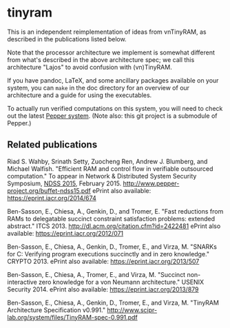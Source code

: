 # tinyram #

This is an independent reimplementation of ideas from vnTinyRAM, as
described in the publications listed below.

Note that the processor architecture we implement is somewhat different
from what's described in the above architecture spec; we call this
architecture "Lajos" to avoid confusion with (vn)TinyRAM.

If you have pandoc, LaTeX, and some ancillary packages available on your
system, you can `make` in the doc directory for an overview of our
architecture and a guide for using the executables.

To actually run verified computations on this system, you will need
to check out the latest
[Pepper system](https://github.com/pepper-project/pepper).
(Note also: this git project is a submodule of Pepper.)

## Related publications ##

Riad S. Wahby, Srinath Setty, Zuocheng Ren, Andrew J. Blumberg, and Michael Walfish.
"Efficient RAM and control flow in verifiable outsourced computation."
To appear in Network &amp; Distributed System Security Symposium,
[NDSS 2015](http://www.internetsociety.org/events/ndss-symposium-2015), February 2015.
http://www.pepper-project.org/buffet-ndss15.pdf
ePrint also available: https://eprint.iacr.org/2014/674

Ben-Sasson, E., Chiesa, A., Genkin, D., and Tromer, E.
"Fast reductions from RAMs to delegatable succinct constraint
satisfaction problems: extended abstract." ITCS 2013.
http://dl.acm.org/citation.cfm?id=2422481
ePrint also available: https://eprint.iacr.org/2012/071

Ben-Sasson, E., Chiesa, A., Genkin, D., Tromer, E., and Virza, M.
"SNARKs for C: Verifying program executions succinctly and in zero
knowledge." CRYPTO 2013.
ePrint also available: https://eprint.iacr.org/2013/507

Ben-Sasson, E., Chiesa, A., Tromer, E., and Virza, M.
"Succinct non-interactive zero knowledge for a von Neumann
architecture." USENIX Security 2014.
ePrint also available: https://eprint.iacr.org/2013/879

Ben-Sasson, E., Chiesa, A., Genkin, D., Tromer, E., and Virza, M.
"TinyRAM Architecture Specification v0.991."
http://www.scipr-lab.org/system/files/TinyRAM-spec-0.991.pdf
